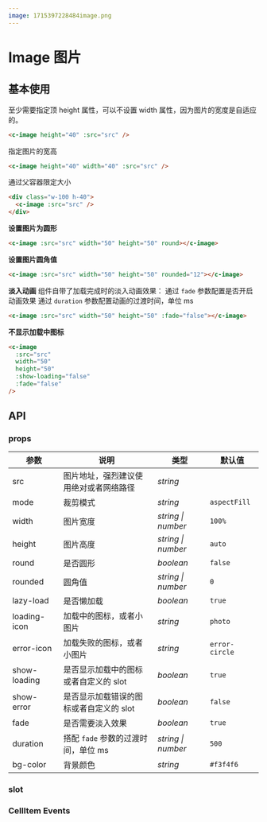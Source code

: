```yaml
---
image: 1715397228484image.png
---
```


# Image 图片

<!-- <v-image src="1715397228484image.png">加载图标，用于表示加载中的过渡状态。</v-image> -->

## 基本使用

至少需要指定顶 height 属性，可以不设置 width 属性，因为图片的宽度是自适应的。

```html
<c-image height="40" :src="src" />
```

指定图片的宽高

```html
<c-image height="40" width="40" :src="src" />
```

通过父容器限定大小

```html
<div class="w-100 h-40">
  <c-image :src="src" />
</div>
```

**设置图片为圆形**

```html
<c-image :src="src" width="50" height="50" round></c-image>
```

**设置图片圆角值**

```html
<c-image :src="src" width="50" height="50" rounded="12"></c-image>
```

**淡入动画**
组件自带了加载完成时的淡入动画效果：
通过 `fade` 参数配置是否开启动画效果
通过 `duration` 参数配置动画的过渡时间，单位 ms

```html
<c-image :src="src" width="50" height="50" :fade="false"></c-image>
```

**不显示加载中图标**

```html
<c-image
  :src="src"
  width="50"
  height="50"
  :show-loading="false"
  :fade="false"
/>
```

## API

### props

| **参数**     | **说明**                                | 类型               | **默认值**     |
| ------------ | --------------------------------------- | ------------------ | -------------- |
| src          | 图片地址，强烈建议使用绝对或者网络路径  | _string_           |                |
| mode         | 裁剪模式                                | _string_           | `aspectFill`   |
| width        | 图片宽度                                | _string \| number_ | `100%`         |
| height       | 图片高度                                | _string \| number_ | `auto`         |
| round        | 是否圆形                                | _boolean_          | `false`        |
| rounded      | 圆角值                                  | _string \| number_ | `0`            |
| lazy-load    | 是否懒加载                              | _boolean_          | `true`         |
| loading-icon | 加载中的图标，或者小图片                | _string_           | `photo`        |
| error-icon   | 加载失败的图标，或者小图片              | _string_           | `error-circle` |
| show-loading | 是否显示加载中的图标或者自定义的 slot   | _boolean_          | `true`         |
| show-error   | 是否显示加载错误的图标或者自定义的 slot | _boolean_          | `false`        |
| fade         | 是否需要淡入效果                        | _boolean_          | `true`         |
| duration     | 搭配 `fade` 参数的过渡时间，单位 ms     | _string \| number_ | `500`          |
| bg-color     | 背景颜色                                | _string_           | `#f3f4f6	`      |

### slot

### CellItem Events
